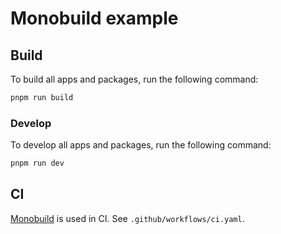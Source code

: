 # Monobuild example

## Build

To build all apps and packages, run the following command:

```bash
pnpm run build
```

### Develop

To develop all apps and packages, run the following command:

```bash
pnpm run dev
```


## CI

[Monobuild](https://github.com/charypar/monobuild) is used in CI. See `.github/workflows/ci.yaml`.
